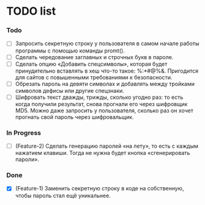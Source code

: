 # TODO list

### Todo

- [ ] Запросить секретную строку у пользователя в самом начале работы программы с помощью команды promt().
- [ ] Сделать чередование заглавных и строчных букв в пароле.
- [ ] Сделать опцию «Добавить спецсимволы», которая будет принудительно вставлять в хеш что-то такое: %:*#@%&. Пригодится для сайтов с повышенными требованиями к безопасности.
- [ ] Обрезать пароль на девяти символах и добавлять между тройками символов дефисы или другие спецзнаки.
- [ ] Шифровать текст дважды, трижды, сколько угодно раз: то есть когда получили результат, снова прогнали его через шифровщик MD5. Можно даже запросить у пользователя, сколько раз он хочет прогнать свой пароль через шифровальщик.

### In Progress

- [ ] (Feature-2) Сделать генерацию паролей «на лету», то есть с каждым нажатием клавиши. Тогда не нужна будет кнопка «сгенерировать пароли».

### Done

- [x] (Feature-1) Заменить секретную строку в коде на собственную, чтобы пароль стал ещё уникальнее.
